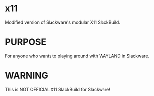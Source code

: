 x11
===

Modified version of Slackware's modular X11 SlackBuild.

PURPOSE
===
For anyone who wants to playing around with WAYLAND in Slackware.

WARNING
===

This is NOT OFFICIAL X11 SlackBuild for Slackware!
